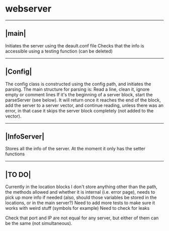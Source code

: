 # webserver

------
|main|
------

Initiates the server using the deault.conf file
Checks that the info is accessible using a testing function (can be deleted)


--------
|Config|
--------

The config class is constructed using the config path, and initiates the parsing.
The main structure for parsing is:
Read a line, clean it, ignore empty or comment lines
If it's the beginning of a server block, start the parseServer (see below). It will return once it reaches the end of the block, add the server to a server vector, and continue reading, unless there was an error, in that case it skips the server block completely (not added to the vector).

------------
|InfoServer|
------------

Stores all the info of the server. At the moment it only has the setter functions


-------
|TO DO|
-------

Currently in the location blocks I don't store anything other than the path, the methods allowed and whether it is internal (i.e. error page), needs to pick up more info if needed (also, should those variables be stored in the locations, or in the main server?)
Need to add more tests to make sure it works with weird stuff (symbols for example)
Need to check for leaks

Check that port and IP are not equal for any server, but either of them can be the same (not simultaneous).

